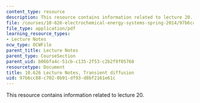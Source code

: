 ```yaml
---
content_type: resource
description: This resource contains information related to lecture 20.
file: /courses/10-626-electrochemical-energy-systems-spring-2014/97b6cc88c7020b91df93d8bf2161e61c_MIT10_626S14_S11lec20.pdf
file_type: application/pdf
learning_resource_types:
- Lecture Notes
ocw_type: OCWFile
parent_title: Lecture Notes
parent_type: CourseSection
parent_uid: b06bfa4c-51cb-c135-2f53-c2b2f9f05768
resourcetype: Document
title: 10.626 Lecture Notes, Transient diffusion
uid: 97b6cc88-c702-0b91-df93-d8bf2161e61c
---
```

This resource contains information related to lecture 20.

